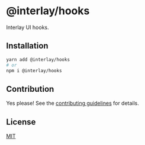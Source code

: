 # @interlay/hooks

Interlay UI hooks.

## Installation

```sh
yarn add @interlay/hooks
# or
npm i @interlay/hooks
```

## Contribution

Yes please! See the
[contributing guidelines](https://github.com/interlay/ui/blob/master/CONTRIBUTING.MD)
for details.

## License

[MIT](https://choosealicense.com/licenses/mit/)
